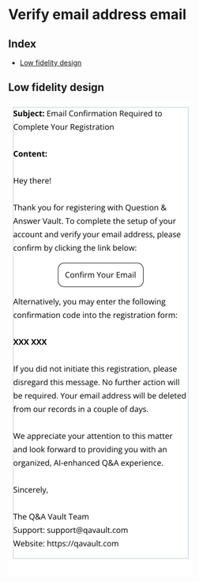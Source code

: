 # Verify email address email

## Index

-   [Low fidelity design](#low-fidelity-design)

## Low fidelity design

![Verify email address email design](../wireframes/email_verify_email_address.png)
